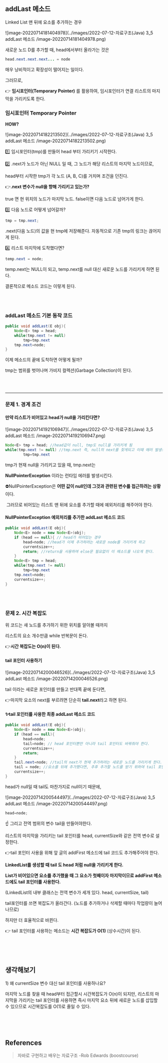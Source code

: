 ## addLast 메소드

Linked List 맨 뒤에 요소를 추가하는 경우

![image-20220714181404978](../images/2022-07-12-자료구조(Java) 3_5 addLast 메소드 /image-20220714181404978.png)

새로운 노드 D를 추가할 때, head에서부터 올라가는 것은

```java
head.next.next.next... = node
```

매우 낭비적이고 확장성이 떨어지는 일이다.

그러므로,

👉 **임시포인터(Temporary Pointer)** 를 활용하여, 임시포인터가 연결 리스트의 마지막을 가리키도록 한다.



### 임시포인터 Temporary Pointer

**HOW?**

![image-20220714182213502](../images/2022-07-12-자료구조(Java) 3_5 addLast 메소드 /image-20220714182213502.png)

1️⃣ 임시포인터(tmp)를 만들어 head 부터 가리키기 시작한다.



2️⃣ .next가 노드가 아닌 NULL 일 때, 그 노드가 해당 리스트의 마지막 노드이므로,

head부터 시작한 tmp가 각 노드 (A, B, C)를 거치며 조건을 던진다.

👉**.next 변수가 null을 향해 가리키고 있는가?**

true 면 현 위치의 노드가 마지막 노드. false이면 다음 노드로 넘어가게 한다.



3️⃣ 다음 노드로 어떻게 넘어갈까?

```java
tmp = tmp.next;
```

.next(다음 노드)의 값을 현 tmp에 저장해준다. 자동적으로 기존 tmp의 링크는 끊어지게 된다.



4️⃣ 리스트 마지막에 도착했다면?

```java 
temp.next = node;
```

temp.next는 NULL이 되고, temp.next를 null 대신 새로운 노드를 가리키게 하면 된다.



결론적으로 메소드 코드는 이렇게 된다.

<br>

<br>

### addLast 메소드 기본 동작 코드

```java
public void addLast(E obj){
	Node<E> tmp = head;
	while(tmp.next != null)
		tmp=tmp.next
	tmp.next=node;
}
```

이제 메소드의 끝에 도착하면 어떻게 될까?

tmp는 범위를 벗어나며 가비지 컬렉션(Garbage Collection)이 된다.

<br>

<br>



------

### 문제 1. 경계 조건

#### 만약 리스트가 비어있고 head가 null을 가리킨다면?

![image-20220714192106947](../images/2022-07-12-자료구조(Java) 3_5 addLast 메소드 /image-20220714192106947.png)

```java
Node<E> tmp = head; //head값이 null, tmp도 null을 가리키게 됨
while(tmp.next != null) //tmp.next 즉, null의 next를 찾게되고 이때 에러 발생!
		tmp=tmp.next
```

tmp가 현재 null을 가리키고 있을 때, tmp.next는 

**NullPointerException** 이라는 런타임 에러를 발생시킨다.



⛔NullPointerException은 **어떤 값이 null인데 그것과 관련된 변수를 접근하려는 상황**이다.

​		그러므로 비어있는 리스트 맨 뒤에 요소를 추가할 때에 예외처리를 해주어야 한다.



#### NullPointerException 예외처리를 추가한 addLast 메소드 코드

```java
public void addLast(E obj){
	Node<E> node = new Node<E>(obj);
	if (head == null){ // head가 비어있는 경우
		head=node; //head가 이제 추가하려는 새로운 node를 가리키게 하고
		currentsize++;
		return; //return을 사용하여 else문 필요없이 이 메소드를 나오게 한다.
	}
	Node<E> tmp = head;
	while(tmp.next != null)
		tmp=tmp.next
	tmp.next=node;
	currentsize++;
}
```

<br>

<br>

### 문제 2. 시간 복잡도

위 코드는 새 노드를 추가하기 위한 위치를 알아볼 때까지

리스트의 요소 개수만큼 while 반복문이 돈다.

👉**시간 복잡도는 O(n)이 된다.**



#### tail 포인터 사용하기

![image-20220714200046526](../images/2022-07-12-자료구조(Java) 3_5 addLast 메소드 /image-20220714200046526.png)

tail 이라는 새로운 포인터를 만들고 반대쪽 끝에 둔다면,

👉마지막 요소의 next를 부르려면 단순히 **tail.next**라고 하면 된다.



#### ✨tail 포인터를 사용한 최종 addLast 메소드 코드

```java
public void addLast(E obj){
	Node<E> node = new Node<E>(obj);
	if (head == null){
		head=node;
		tail=node; // head 포인터뿐만 아니라 tail 포인터도 바꿔줘야 한다.
		currentsize++;
		return;
	}
	tail.next=node; //tail의 next가 현재 추가하려는 새로운 노드를 가리키게 한다.
	tail = node; //요소를 뒤에 추가했다면, 추후 추가할 노드를 받기 위하여 tail 포인터도 다시 마지막으로 옮겨줘야 한다.
	currentsize++;
}
```



head가 null일 때 tail도 마찬가지로 null이기 때문에,

![image-20220714200544497](../images/2022-07-12-자료구조(Java) 3_5 addLast 메소드 /image-20220714200544497.png)

```java
head=node;
```



☝ 그리고 전역 범위의 변수 tail을 만들어야한다.

리스트의 마지막을 가리키는 tail 포인터를 head, currentSize와 같은 전역 변수로 설정한다.

👉tail 포인터 사용을 위해 앞 글의 addFirst 메소드에 tail 코드도 추가해주어야 한다.

**LinkedList를 생성할 때 tail 도 head 처럼 null을 가리키게 한다.**

**List가 비어있으면 요소를 추가했을 때 그 요소가 첫째이자 마지막이므로 addFirst 메소드에도 tail 포인터를 사용한다.**

(LinkedList의 내부 클래스는 전역 변수가 세개 있다. head, currentSize, tail)



tail포인터를 쓰면 복잡도가 올라간다. (노드를 추가하거나 삭제할 때마다 작업량이 늘어나므로)

하지만 더 효율적으로 바뀐다.

👉 tail 포인터를 사용하는 메소드는 **시간 복잡도가 O(1)** (상수시간)이 된다.

<br>

<br>

<br>

## 생각해보기

1\) 왜 currentSize 변수 대신 tail 포인터를 사용하나요?



마지막 노드를 찾을 때 head부터 접근할시 시간복잡도가 O(n)이 되지만, 리스트의 마지막을 가리키는 tail 포인터를 사용하면 즉시 마지막 요소 뒤에 새로운 노드를 삽입할 수 있으므로 시간복잡도를 O(1)로 줄일 수 있다.

<br>

<br>

<br>

## References

> 자바로 구현하고 배우는 자료구조 -Rob Edwards (boostcourse) 
